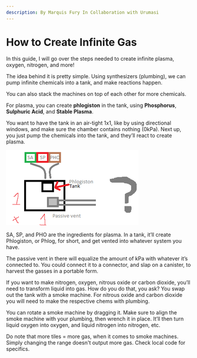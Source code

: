 ```yaml
---
description: By Marquis Fury In Collaboration with Urumasi
---
```


# How to Create Infinite Gas

In this guide, I will go over the steps needed to create infinite plasma, oxygen, nitrogen, and more!

The idea behind it is pretty simple. Using synthesizers (plumbing), we can pump infinite chemicals into a tank, and make reactions happen.

You can also stack the machines on top of each other for more chemicals.

For plasma, you can create **phlogiston** in the tank, using **Phosphorus**, **Sulphuric Acid**, and **Stable Plasma**.

You want to have the tank in an air-tight 1x1, like by using directional windows, and make sure the chamber contains nothing (0kPa). Next up, you just pump the chemicals into the tank, and they’ll react to create plasma.

![](<.gitbook/assets/image (3).png>)

SA, SP, and PHO are the ingredients for plasma. In a tank, it’ll create Phlogiston, or Phlog, for short, and get vented into whatever system you have.

The passive vent in there will equalize the amount of kPa with whatever it’s connected to. You could connect it to a connector, and slap on a canister, to harvest the gasses in a portable form.

If you want to make nitrogen, oxygen, nitrous oxide or carbon dioxide, you’ll need to transform liquid into gas. How do you do that, you ask? You swap out the tank with a smoke machine. For nitrous oxide and carbon dioxide you will need to make the respective chems with plumbing.

You can rotate a smoke machine by dragging it. Make sure to align the smoke machine with your plumbing, then wrench it in place. It’ll then turn liquid oxygen into oxygen, and liquid nitrogen into nitrogen, etc.

Do note that more tiles = more gas, when it comes to smoke machines. Simply changing the range doesn't output more gas. Check local code for specifics.
